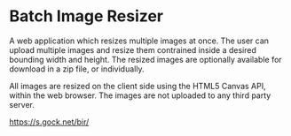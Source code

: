 # Batch Image Resizer

A web application which resizes multiple images at once. The user can upload multiple images and resize them contrained inside a desired bounding width and height. The resized images are optionally available for download in a zip file, or individually.

All images are resized on the client side using the HTML5 Canvas API, within the web browser. The images are not uploaded to any third party server.

<https://s.gock.net/bir/>
